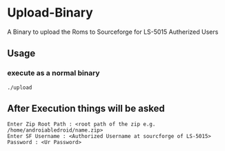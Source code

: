 # Upload-Binary
A Binary to upload the Roms to Sourceforge for LS-5015 Autherized Users

## Usage
### execute as a normal binary
```./upload```

## After Execution things will be asked
``` Enter Rom name to be Uploaded : <Name of the Rom>
Enter Zip Root Path : <root path of the zip e.g. /home/androiabledroid/name.zip>
Enter SF Username : <Authorized Username at sourcforge of LS-5015>
Password : <Ur Password>
```
